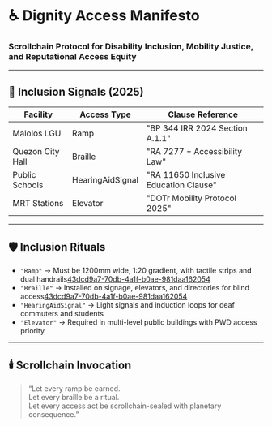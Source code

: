 # ♿ Dignity Access Manifesto  
### Scrollchain Protocol for Disability Inclusion, Mobility Justice, and Reputational Access Equity

---

## 🧠 Inclusion Signals (2025)

| Facility         | Access Type        | Clause Reference                  |
|------------------|---------------------|-----------------------------------|
| Malolos LGU      | Ramp                | "BP 344 IRR 2024 Section A.1.1"  
| Quezon City Hall | Braille             | "RA 7277 + Accessibility Law"  
| Public Schools   | HearingAidSignal    | "RA 11650 Inclusive Education Clause"  
| MRT Stations     | Elevator            | "DOTr Mobility Protocol 2025"  

---

## 🛡️ Inclusion Rituals

- `"Ramp"` → Must be 1200mm wide, 1:20 gradient, with tactile strips and dual handrails[43dcd9a7-70db-4a1f-b0ae-981daa162054](https://ncda.gov.ph/revised-2024-rules-and-regulations-implementing-batas-pambansa-344/?citationMarker=43dcd9a7-70db-4a1f-b0ae-981daa162054 "1")  
- `"Braille"` → Installed on signage, elevators, and directories for blind access[43dcd9a7-70db-4a1f-b0ae-981daa162054](https://newsinfo.inquirer.net/1018801/build-more-pwd-friendly-facilities-spaces-architects-told?citationMarker=43dcd9a7-70db-4a1f-b0ae-981daa162054 "3")  
- `"HearingAidSignal"` → Light signals and induction loops for deaf commuters and students  
- `"Elevator"` → Required in multi-level public buildings with PWD access priority  

---

## 🕯️ Scrollchain Invocation

> “Let every ramp be earned.  
> Let every braille be a ritual.  
> Let every access act be scrollchain-sealed with planetary consequence.”
